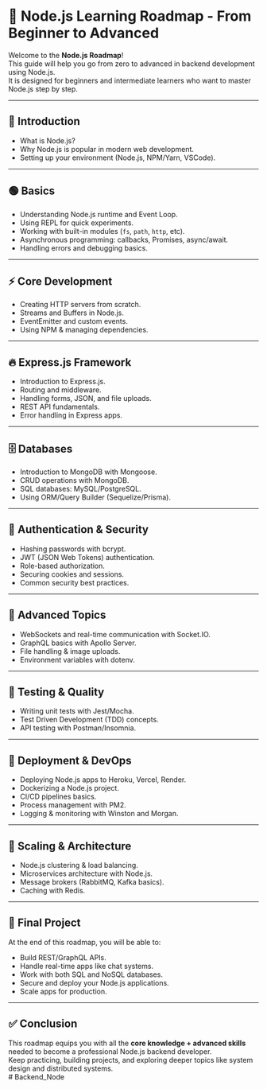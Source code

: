 # 🚀 Node.js Learning Roadmap - From Beginner to Advanced

Welcome to the **Node.js Roadmap**!  
This guide will help you go from zero to advanced in backend development using Node.js.  
It is designed for beginners and intermediate learners who want to master Node.js step by step.

---

## 📌 Introduction
- What is Node.js?  
- Why Node.js is popular in modern web development.  
- Setting up your environment (Node.js, NPM/Yarn, VSCode).  

---

## 🟢 Basics
- Understanding Node.js runtime and Event Loop.  
- Using REPL for quick experiments.  
- Working with built-in modules (`fs`, `path`, `http`, etc).  
- Asynchronous programming: callbacks, Promises, async/await.  
- Handling errors and debugging basics.  

---

## ⚡ Core Development
- Creating HTTP servers from scratch.  
- Streams and Buffers in Node.js.  
- EventEmitter and custom events.  
- Using NPM & managing dependencies.  

---

## 🔥 Express.js Framework
- Introduction to Express.js.  
- Routing and middleware.  
- Handling forms, JSON, and file uploads.  
- REST API fundamentals.  
- Error handling in Express apps.  

---

## 🗄️ Databases
- Introduction to MongoDB with Mongoose.  
- CRUD operations with MongoDB.  
- SQL databases: MySQL/PostgreSQL.  
- Using ORM/Query Builder (Sequelize/Prisma).  

---

## 🔐 Authentication & Security
- Hashing passwords with bcrypt.  
- JWT (JSON Web Tokens) authentication.  
- Role-based authorization.  
- Securing cookies and sessions.  
- Common security best practices.  

---

## 📡 Advanced Topics
- WebSockets and real-time communication with Socket.IO.  
- GraphQL basics with Apollo Server.  
- File handling & image uploads.  
- Environment variables with dotenv.  

---

## 🧪 Testing & Quality
- Writing unit tests with Jest/Mocha.  
- Test Driven Development (TDD) concepts.  
- API testing with Postman/Insomnia.  

---

## 🚀 Deployment & DevOps
- Deploying Node.js apps to Heroku, Vercel, Render.  
- Dockerizing a Node.js project.  
- CI/CD pipelines basics.  
- Process management with PM2.  
- Logging & monitoring with Winston and Morgan.  

---

## 🧩 Scaling & Architecture
- Node.js clustering & load balancing.  
- Microservices architecture with Node.js.  
- Message brokers (RabbitMQ, Kafka basics).  
- Caching with Redis.  

---

## 🎯 Final Project
At the end of this roadmap, you will be able to:  
- Build REST/GraphQL APIs.  
- Handle real-time apps like chat systems.  
- Work with both SQL and NoSQL databases.  
- Secure and deploy your Node.js applications.  
- Scale apps for production.  

---

## ✅ Conclusion
This roadmap equips you with all the **core knowledge + advanced skills** needed to become a professional Node.js backend developer.  
Keep practicing, building projects, and exploring deeper topics like system design and distributed systems.  
#   B a c k e n d _ N o d e  
 